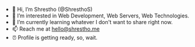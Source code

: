 - 👋 Hi, I’m Shrestho (@ShresthoS)
- 👀 I’m interested in Web Development, Web Servers, Web Technologies.
- 🌱 I’m currently learning whatever I don't want to share right now.
- 📫 Reach me at hello@shrestho.me
- ⏰ Profile is getting ready, so, wait.
<!-- - 💞️ _____ -->
<!---
ShresthoDCosta/ShresthoS is a ✨ special ✨ repository because its `README.md` (this file) appears on your GitHub profile.
You can click the Preview link to take a look at your changes.
--->
